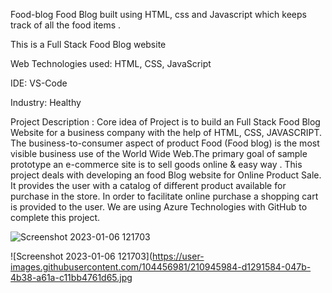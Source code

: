 Food-blog
Food Blog built using HTML, css and Javascript which keeps track of all the food items . 

This is a Full Stack Food Blog website

Web Technologies used: HTML, CSS, JavaScript

IDE: VS-Code

Industry: Healthy




Project Description : Core idea of Project is to build an Full Stack Food Blog Website for a business company with the help of HTML, CSS, JAVASCRIPT. The business-to-consumer aspect of product Food (Food blog) is the most visible business use of the World Wide Web.The primary goal of sample prototype an e-commerce site is to sell goods online & easy way . This project deals with developing an food Blog website for Online Product Sale. It provides the user with a catalog of different product available for purchase in the store. In order to facilitate online purchase a shopping cart is provided to the user. We are using Azure Technologies with GitHub to complete this project.

![Screenshot 2023-01-06 121703](https://user-images.githubusercontent.com/104456981/210946354-44f8e729-4a45-4e16-b27f-766d0c1fad5d.jpg)

![Screenshot 2023-01-06 121703](https://user-images.githubusercontent.com/104456981/210945984-d1291584-047b-4b38-a61a-c11bb4761d65.jpg
